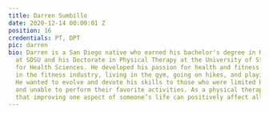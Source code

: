```yaml
---
title: Darren Sumbillo
date: 2020-12-14 00:00:01 Z
position: 16
credentials: PT, DPT
pic: darren
bio: Darren is a San Diego native who earned his bachelor's degree in Kinesiology
  at SDSU and his Doctorate in Physical Therapy at the University of St. Augustine
  for Health Sciences. He developed his passion for health and fitness while working
  in the fitness industry, living in the gym, going on hikes, and playing basketball.
  He wanted to evolve and devote his skills to those who were limited by injuries
  and unable to perform their favorite activities. As a physical therapist, he believes
  that improving one aspect of someone’s life can positively affect all others.
---
```

